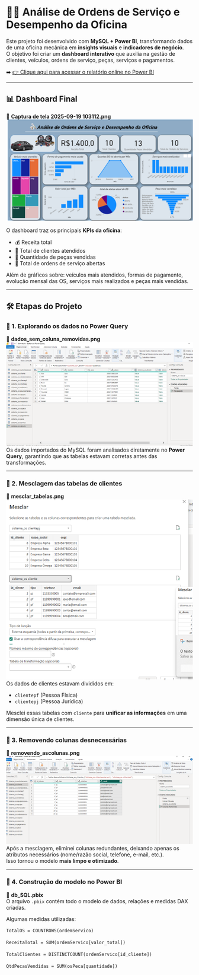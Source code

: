 # 🚗🔧 Análise de Ordens de Serviço e Desempenho da Oficina  

Este projeto foi desenvolvido com **MySQL + Power BI**, transformando dados de uma oficina mecânica em **insights visuais** e **indicadores de negócio**.  
O objetivo foi criar um **dashboard interativo** que auxilia na gestão de clientes, veículos, ordens de serviço, peças, serviços e pagamentos.  

➡️ [👉 Clique aqui para acessar o relatório online no Power BI](https://app.powerbi.com/groups/me/reports/75ac0e03-c504-44d6-9c8f-6022ecbbf00b/c19a28146d6496b42826?bookmarkGuid=98cd7d18-570c-4963-b460-99455e1e840f&bookmarkUsage=1&ctid=3fedf2f7-4b56-4eb0-b3eb-46577b2a3f9e&portalSessionId=f2aa7be9-75b5-42fc-919f-ae80e3385654&fromEntryPoint=export)  

---

## 📊 Dashboard Final  

📸 **Captura de tela 2025-09-19 103112.png**  
![Dashboard](dash.png)  

O dashboard traz os principais **KPIs da oficina**:
- 💰 Receita total  
- 👥 Total de clientes atendidos  
- 🔩 Quantidade de peças vendidas  
- 📑 Total de ordens de serviço abertas  

Além de gráficos sobre: veículos mais atendidos, formas de pagamento, evolução mensal das OS, serviços mais realizados e peças mais vendidas.  

---

## 🛠️ Etapas do Projeto  

### 🔹 1. Explorando os dados no Power Query  
📸 **dados_sem_coluna_removidas.png**  
![Dados brutos](dados_sem_coluna_removidas.png)  
Os dados importados do MySQL foram analisados diretamente no **Power Query**, garantindo que as tabelas estavam corretas antes das transformações.  

---

### 🔹 2. Mesclagem das tabelas de clientes  
📸 **mesclar_tabelas.png**  
![Mesclagem de clientes](mesclar_tabelas.png)  
Os dados de clientes estavam divididos em:  
- `clientepf` (Pessoa Física)  
- `clientepj` (Pessoa Jurídica)  

Mesclei essas tabelas com `cliente` para **unificar as informações** em uma dimensão única de clientes.  

---

### 🔹 3. Removendo colunas desnecessárias  
📸 **removendo_ascolunas.png**  
![Removendo colunas](removendo_ascolunas.png)  
Após a mesclagem, eliminei colunas redundantes, deixando apenas os atributos necessários (nome/razão social, telefone, e-mail, etc.).  
Isso tornou o modelo **mais limpo e otimizado**.  

---

### 🔹 4. Construção do modelo no Power BI  
📸 **db_SQL.pbix**  
O arquivo `.pbix` contém todo o modelo de dados, relações e medidas DAX criadas.  

Algumas medidas utilizadas:
```DAX
TotalOS = COUNTROWS(ordemServico)

ReceitaTotal = SUM(ordemServico[valor_total])

TotalClientes = DISTINCTCOUNT(ordemServico[id_cliente])

QtdPecasVendidas = SUM(osPeca[quantidade])
